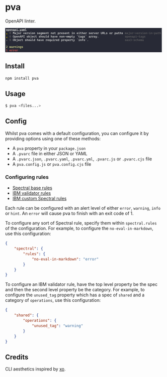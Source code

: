 # pva

OpenAPI linter.

![Usage example](assets/screenshot.png)

## Install

```sh
npm install pva
```

## Usage

```sh
$ pva <files...>
```

## Config

Whilst pva comes with a default configuration, you can configure it by providing options using one of these methods:

- A `pva` property in your `package.json`
- A `.pvarc` file in either JSON or YAML
- A `.pvarc.json`, `.pvarc.yaml`, `.pvarc.yml`, `.pvarc.js` or `.pvarc.cjs` file
- A `pva.config.js` or `pva.config.cjs` file

### Configuring rules

- [Spectral base rules](https://github.com/stoplightio/spectral/blob/develop/docs/reference/openapi-rules.md)
- [IBM validator rules](https://github.com/IBM/openapi-validator#definitions)
- [IBM custom Spectral rules](https://github.com/IBM/openapi-validator/blob/main/docs/spectral-rules.md)

Each rule can be configured with an alert level of either `error`, `warning`, `info` or `hint`. An `error` will cause pva to finish with an exit code of 1.

To configure any sort of Spectral rule, specify them within `spectral.rules` of the configuration. For example, to configure the `no-eval-in-markdown`, use this configuration:

```json
{
	"spectral": {
		"rules": {
			"no-eval-in-markdown": "error"
		}
	}
}
```

To configure an IBM validator rule, have the top level property be the spec and then the second level property be the category. For example, to configure the `unused_tag` property which has a spec of `shared` and a category of `operations`, use this configuration:

```json
{
	"shared": {
		"operations": {
			"unused_tag": "warning"
		}
	}
}
```

## Credits

CLI aesthetics inspired by [xo](https://github.com/xojs/xo).
